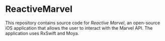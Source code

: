 # ReactiveMarvel

This repository contains source code for *Reactive Marvel*, an open-source iOS application that allows the user to interact with the Marvel API.  The application uses RxSwift and Moya.
